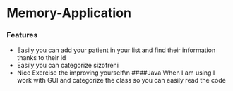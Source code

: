# Memory-Application

### Features

- Easily you can add your patient in your list and find their information thanks to their id
- Easily you can categorize sizofreni
- Nice Exercise the improving yourself\n
####Java
When I am using I work with GUI and categorize the class so you can easily read the code
